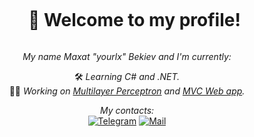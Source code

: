 <div id="user-content-toc" align="center">
  <ul>
    <summary>
      <h1 style="display: inline-block;">👋 Welcome to my profile!</h1>
    </summary>
  </ul>
</div>

<div align="center">

*My name Maxat "yourlx" Bekiev and I'm currently:*

🛠 *Learning C# and .NET.*
<br>
👨‍💻 *Working on [Multilayer Perceptron](https://github.com/Effectuss/Multilayer-Perceptron-CPP-QT) and [MVC Web app](https://github.com/yourlx/InfoDashboard).*
<!--
<br>
🔎 Looking for C# backend internship or full time job.
-->

*My contacts:*
<br>
[![Telegram](https://img.shields.io/badge/telegram-black?style=for-the-badge&logo=telegram)](https://t.me/yourlx)
[![Mail](https://img.shields.io/badge/mail-black?style=for-the-badge&logo=gmail)](mailto:maxatbekiev@gmail.com)

</div>

<!--
<div align="center">

<details> <summary>Leetcode stats</summary>

![Leetcode](https://leetcard.jacoblin.cool/yourlx?theme=dark&font=ABeeZee&ext=heatmap)

</details>

[![Leetcode](https://img.shields.io/badge/leetcode-black?style=for-the-badge&logo=leetcode)](https://leetcode.com/yourlx/)

</div>
-->
